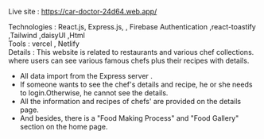 Live site : https://car-doctor-24d64.web.app/ </br>

Technologies : React.js, Express.js, , Firebase Authentication ,react-toastify ,Tailwind ,daisyUI ,Html </br>
Tools : vercel , Netlify </br>
Details : This website is related to restaurants and various chef collections. where users can see various famous chefs plus their recipes with details. </br>
* All data import from the Express server . </br>
* If someone wants to see the chef's details and recipe, he or she needs to login.Otherwise, he cannot see the details.
* All the information and recipes of chefs' are provided on the details page.
* And besides, there is a "Food Making Process" and "Food Gallery" section on the home page.
 
 
